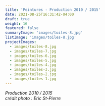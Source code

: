 ```yaml
---
title: 'Peintures - Production 2010 / 2015'
date: 2021-08-25T16:31:42-04:00
draft: true
weight: 16
featured: false
summaryImage: 'images/toiles-8.jpg'
listImage: 'images/toiles-8.jpg'
projectImages:
  - images/toiles-8.jpg
  - images/toiles-7.jpg
  - images/toiles-6.jpg
  - images/toiles-5.jpg
  - images/toiles-4.jpg
  - images/toiles-3.jpg
  - images/toiles-2.jpg
  - images/toiles-1.jpg
---
```


_Production 2010 / 2015  
crédit photo : Eric St-Pierre_
